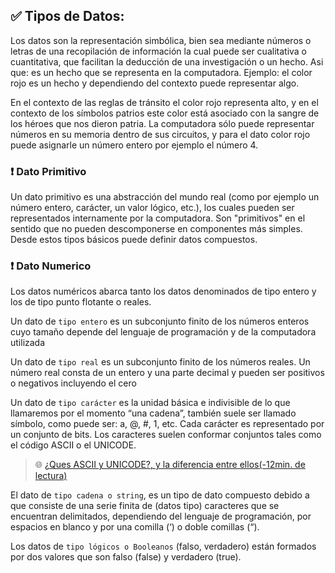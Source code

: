 ## ✅ Tipos de Datos:

Los datos son la representación simbólica, bien sea mediante números o letras de una recopilación de información la cual puede ser cualitativa o cuantitativa, que facilitan la deducción de una investigación o un hecho.
Asi que: es un hecho que se representa en la computadora. Ejemplo: el color rojo es un hecho y dependiendo del contexto puede representar algo.

En el contexto de las reglas de tránsito el color rojo representa alto, y en el contexto de los símbolos patrios este color está asociado con la sangre de los héroes que nos dieron patria.
La computadora sólo puede representar números en su memoria dentro de sus circuitos, y para el dato color rojo puede asignarle un número entero por ejemplo el número 4.

### ❗ Dato Primitivo

Un dato primitivo es una abstracción del mundo real (como por ejemplo un número entero, carácter, un valor lógico, etc.), los cuales pueden ser representados internamente por la 
computadora. Son "primitivos" en el sentido que no pueden descomponerse en componentes más simples. Desde estos tipos básicos puede definir datos compuestos.

### ❗ Dato Numerico

Los datos numéricos abarca tanto los datos denominados de tipo entero y los de tipo punto flotante o reales. 

Un dato de `tipo entero` es un subconjunto finito de los números enteros cuyo tamaño depende del lenguaje de programación y de la computadora utilizada

Un dato de `tipo real` es un subconjunto finito de los números reales. Un número real consta de un entero y una parte decimal y pueden ser positivos o negativos incluyendo el cero

Un dato de `tipo carácter` es la unidad básica e indivisible de lo que llamaremos por el momento “una cadena”, también suele ser llamado símbolo, como puede ser: a, @, #, 1, 
etc. Cada carácter es representado por un conjunto de bits. Los caracteres suelen conformar conjuntos tales como el código ASCII o el UNICODE.

> 🌐 [¿Ques ASCII y UNICODE?, y la diferencia entre ellos(-12min. de lectura)](https://miraladiferencia.com/it/diferencia-entre-unicode-y-ascii-con-tabla/)

El dato de `tipo cadena o string`, es un tipo de dato compuesto debido a que consiste de una serie finita de (datos tipo) caracteres que se encuentran delimitados, dependiendo del 
lenguaje de programación, por espacios en blanco y por una comilla (‘) o doble comillas (“).

Los datos de `tipo lógicos o Booleanos` (falso, verdadero) están formados por dos valores que son falso (false) y verdadero (true).
